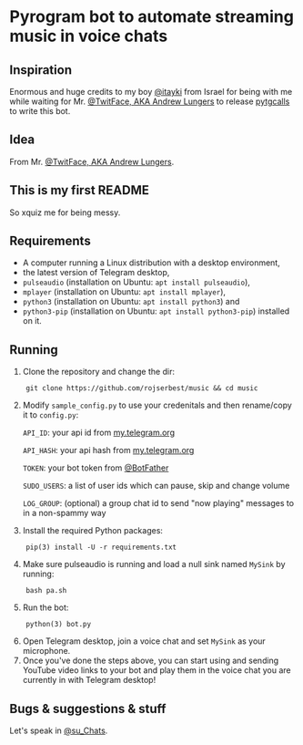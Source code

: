 # Pyrogram bot to automate streaming music in voice chats

## Inspiration
Enormous and huge credits to my boy [@itayki](https://t.me/itayki) from Israel for being with me while
waiting for Mr. [@TwitFace, AKA Andrew Lungers](https://t.me/TwitFace) to release [pytgcalls](https://github.com/pytgcalls/pytgcalls) to write this bot.

## Idea
From Mr. [@TwitFace, AKA Andrew Lungers](https://t.me/TwitFace).

## This is my first README
So xquiz me for being messy.

## Requirements
* A computer running a Linux distribution with a desktop environment,
* the latest version of Telegram desktop,
* `pulseaudio` (installation on Ubuntu: `apt install pulseaudio`),
* `mplayer` (installation on Ubuntu: `apt install mplayer`),
* `python3` (installation on Ubuntu: `apt install python3`) and
* `python3-pip` (installation on Ubuntu: `apt install python3-pip`) installed on it.

## Running
1. Clone the repository and change the dir:
```
    git clone https://github.com/rojserbest/music && cd music
```
2. Modify `sample_config.py` to use your credenitals and then rename/copy it to `config.py`:

    `API_ID`: your api id from [my.telegram.org](https://my.telegram.org)

    `API_HASH`: your api hash from [my.telegram.org](https://my.telegram.org)

    `TOKEN`: your bot token from [@BotFather](https://t.me/BotFather)

    `SUDO_USERS`: a list of user ids which can pause, skip and change volume

    `LOG_GROUP`: (optional) a group chat id to send "now playing" messages to in a non-spammy way

3. Install the required Python packages:
```
    pip(3) install -U -r requirements.txt
```
4. Make sure pulseaudio is running and load a null sink named `MySink` by running:
```
    bash pa.sh
```
5. Run the bot:
```
    python(3) bot.py
```
6. Open Telegram desktop, join a voice chat and set `MySink` as your microphone.
7. Once you've done the steps above, you can start using and sending YouTube video links to your bot and play them
        in the voice chat you are currently in with Telegram desktop!

## Bugs & suggestions & stuff
Let's speak in [@su_Chats](https://t.me/su_Chats).
